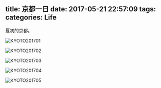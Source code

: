 title: 京都一日
date: 2017-05-21 22:57:09
tags:
categories: Life
---

夏初的京都。

![KYOTO201701](https://blog.wislay.com/wp-content/uploads/2017/05/IMG_6498.jpg)

![KYOTO201702](https://blog.wislay.com/wp-content/uploads/2017/05/IMG_2064.jpg)

![KYOTO201703](https://blog.wislay.com/wp-content/uploads/2017/05/IMG_6521.jpg)

![KYOTO201704](https://blog.wislay.com/wp-content/uploads/2017/05/IMG_6196.jpg)

![KYOTO201705](https://blog.wislay.com/wp-content/uploads/2017/05/IMG_2160.jpg)





